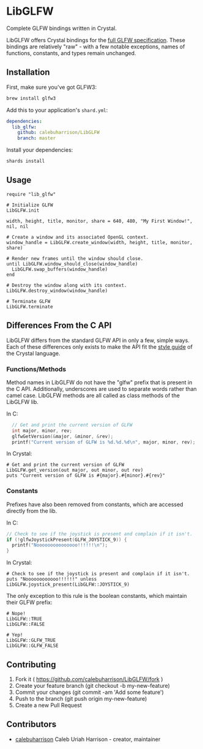 # LibGLFW

Complete GLFW bindings written in Crystal.

LibGLFW offers Crystal bindings for the [full GLFW specification](http://www.glfw.org/docs/latest/glfw3_8h.html). These
bindings are relatively "raw" - with a few notable exceptions, names of functions, constants, and types remain unchanged.


## Installation

First, make sure you've got GLFW3:

```sh
brew install glfw3
```

Add this to your application's `shard.yml`:

```yaml
dependencies:
  lib_glfw:
    github: calebuharrison/LibGLFW
    branch: master
```

Install your dependencies:

```sh
shards install
```

## Usage

```crystal
require "lib_glfw"

# Initialize GLFW
LibGLFW.init

width, height, title, monitor, share = 640, 480, "My First Window!", nil, nil

# Create a window and its associated OpenGL context.
window_handle = LibGLFW.create_window(width, height, title, monitor, share)

# Render new frames until the window should close.
until LibGLFW.window_should_close(window_handle)
  LibGLFW.swap_buffers(window_handle)
end

# Destroy the window along with its context.
LibGLFW.destroy_window(window_handle)

# Terminate GLFW
LibGLFW.terminate
```

## Differences From the C API

LibGLFW differs from the standard GLFW API in only a few, simple ways. Each of these differences only exists to make the
API fit the [style guide](https://crystal-lang.org/docs/conventions/coding_style.html) of the Crystal language.

### Functions/Methods

Method names in LibGLFW do not have the "glfw" prefix that is present in the C API. Additionally, underscores are used to separate words
rather than camel case. LibGLFW methods are all called as class methods of the LibGLFW lib.

In C:
```c
  // Get and print the current version of GLFW
  int major, minor, rev;
  glfwGetVersion(&major, &minor, &rev);
  printf("Current version of GLFW is %d.%d.%d\n", major, minor, rev);
```

In Crystal:
```crystal
# Get and print the current version of GLFW
LibGLFW.get_version(out major, out minor, out rev)
puts "Current version of GLFW is #{major}.#{minor}.#{rev}"
```

### Constants

Prefixes have also been removed from constants, which are accessed directly from the lib.

In C:
```c
// Check to see if the joystick is present and complain if it isn't.
if (!glfwJoystickPresent(GLFW_JOYSTICK_9)) {
  printf("Nooooooooooooooo!!!!!!\n");
}
```

In Crystal:
```crystal
# Check to see if the joystick is present and complain if it isn't.
puts "Noooooooooooo!!!!!!" unless LibGLFW.joystick_present(LibGLFW::JOYSTICK_9)
```

The only exception to this rule is the boolean constants, which maintain their GLFW prefix:

```crystal
# Nope!
LibGLFW::TRUE
LibGLFW::FALSE

# Yep!
LibGLFW::GLFW_TRUE
LibGLFW::GLFW_FALSE
```

## Contributing

1. Fork it ( https://github.com/calebuharrison/LibGLFW/fork )
2. Create your feature branch (git checkout -b my-new-feature)
3. Commit your changes (git commit -am 'Add some feature')
4. Push to the branch (git push origin my-new-feature)
5. Create a new Pull Request

## Contributors

- [calebuharrison](https://github.com/calebuharrison) Caleb Uriah Harrison - creator, maintainer
